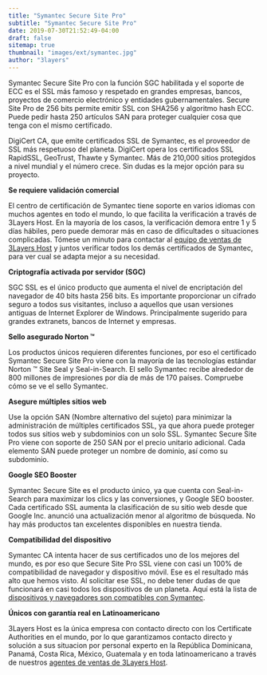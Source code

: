 ```yaml
---
title: "Symantec Secure Site Pro"
subtitle: "Symantec Secure Site Pro"
date: 2019-07-30T21:52:49-04:00
draft: false
sitemap: true
thumbnail: "images/ext/symantec.jpg"
author: "3layers"
---
```


Symantec Secure Site Pro con la función SGC habilitada y el soporte de ECC es el SSL más famoso y respetado en grandes empresas, bancos, proyectos de comercio electrónico y entidades gubernamentales. Secure Site Pro de 256 bits permite emitir SSL con SHA256 y algoritmo hash ECC. Puede pedir hasta 250 artículos SAN para proteger cualquier cosa que tenga con el mismo certificado.

DigiCert CA, que emite certificados SSL de Symantec, es el proveedor de SSL más respetuoso del planeta. DigiCert opera los certificados SSL RapidSSL, GeoTrust, Thawte y Symantec. Más de 210,000 sitios protegidos a nivel mundial y el número crece. Sin dudas es la mejor opción para su proyecto.

**Se requiere validación comercial**

El centro de certificación de Symantec tiene soporte en varios idiomas con muchos agentes en todo el mundo, lo que facilita la verificación a través de 3Layers Host. En la mayoría de los casos, la verificación demora entre 1 y 5 días hábiles, pero puede demorar más en caso de dificultades o situaciones complicadas. Tómese un minuto para contactar al [equipo de ventas de 3Layers Host](https://3layers.host/contact/) y juntos verificar todos los demás certificados de Symantec, para ver cual se adapta mejor a su necesidad.

**Criptografía activada por servidor (SGC)**

SGC SSL es el único producto que aumenta el nivel de encriptación del navegador de 40 bits hasta 256 bits. Es importante proporcionar un cifrado seguro a todos sus visitantes, incluso a aquellos que usan versiones antiguas de Internet Explorer de Windows. Principalmente sugerido para grandes extranets, bancos de Internet y empresas.

**Sello asegurado Norton ™**

Los productos únicos requieren diferentes funciones, por eso el certificado Symantec Secure Site Pro viene con la mayoría de las tecnologías estándar Norton ™ Site Seal y Seal-in-Search. El sello Symantec recibe alrededor de 800 millones de impresiones por día de más de 170 países. Compruebe cómo se ve el sello Symantec.

**Asegure múltiples sitios web**

Use la opción SAN (Nombre alternativo del sujeto) para minimizar la administración de múltiples certificados SSL, ya que ahora puede proteger todos sus sitios web y subdominios con un solo SSL. Symantec Secure Site Pro viene con soporte de 250 SAN por el precio unitario adicional. Cada elemento SAN puede proteger un nombre de dominio, así como su subdominio.

**Google SEO Booster**

Symantec Secure Site es el producto único, ya que cuenta con Seal-in-Search para maximizar los clics y las conversiones, y Google SEO booster. Cada certificado SSL aumenta la clasificación de su sitio web desde que Google Inc. anunció una actualización menor al algoritmo de búsqueda. No hay más productos tan excelentes disponibles en nuestra tienda.

**Compatibilidad del dispositivo**

Symantec CA intenta hacer de sus certificados uno de los mejores del mundo, es por eso que Secure Site Pro SSL viene con casi un 100% de compatibilidad de navegador y dispositivo móvil. Ese es el resultado más alto que hemos visto. Al solicitar ese SSL, no debe tener dudas de que funcionará en casi todos los dispositivos de un planeta. Aquí está la lista de [dispositivos y navegadores son compatibles con Symantec](https://3layers.host/blog/compatibilidad-de-dispositivos-con-ssl/).

**Únicos con garantía real en Latinoamericano**

3Layers Host es la única empresa con contacto directo con los Certificate Authorities en el mundo, por lo que garantizamos contacto directo y solución a sus situacion por personal experto en la República Dominicana, Panamá, Costa Rica, México, Guatemala y en toda latinoamericano a través de nuestros [agentes de ventas de 3Layers Host](https://3layers.host/contact/).